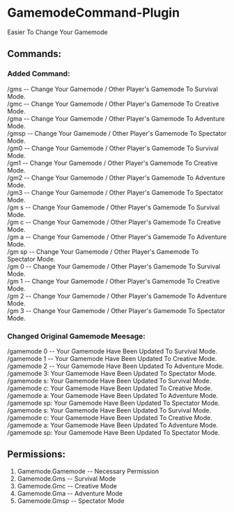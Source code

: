 # GamemodeCommand-Plugin
Easier To Change Your Gamemode<br/>
## Commands:
### Added Command:<br/>
/gms -- Change Your Gamemode / Other Player's Gamemode To Survival Mode.<br/>
/gmc -- Change Your Gamemode / Other Player's Gamemode To Creative Mode.<br/>
/gma -- Change Your Gamemode / Other Player's Gamemode To Adventure Mode.<br/>
/gmsp -- Change Your Gamemode / Other Player's Gamemode To Spectator Mode.<br/>
/gm0 -- Change Your Gamemode / Other Player's Gamemode To Survival Mode.<br/>
/gm1 -- Change Your Gamemode / Other Player's Gamemode To Creative Mode.<br/>
/gm2 -- Change Your Gamemode / Other Player's Gamemode To Adventure Mode.<br/>
/gm3 -- Change Your Gamemode / Other Player's Gamemode To Spectator Mode.<br/>
/gm s -- Change Your Gamemode / Other Player's Gamemode To Survival Mode.<br/>
/gm c -- Change Your Gamemode / Other Player's Gamemode To Creative Mode.<br/>
/gm a -- Change Your Gamemode / Other Player's Gamemode To Adventure Mode.<br/>
/gm sp -- Change Your Gamemode / Other Player's Gamemode To Spectator Mode.<br/>
/gm 0 -- Change Your Gamemode / Other Player's Gamemode To Survival Mode.<br/>
/gm 1 -- Change Your Gamemode / Other Player's Gamemode To Creative Mode.<br/>
/gm 2 -- Change Your Gamemode / Other Player's Gamemode To Adventure Mode.<br/>
/gm 3 -- Change Your Gamemode / Other Player's Gamemode To Spectator Mode.<br/>
### Changed Original Gamemode Meesage:<br/>
/gamemode 0 -- Your Gamemode Have Been Updated To Survival Mode.<br/>
/gamemode 1 -- Your Gamemode Have Been Updated To Creative Mode.<br/>
/gamemode 2 -- Your Gamemode Have Been Updated To Adventure Mode.<br/>
/gamemode 3: Your Gamemode Have Been Updated To Spectator Mode.<br/>
/gamemode s: Your Gamemode Have Been Updated To Survival Mode.<br/>
/gamemode c: Your Gamemode Have Been Updated To Creative Mode.<br/>
/gamemode a: Your Gamemode Have Been Updated To Adventure Mode.<br/>
/gamemode sp: Your Gamemode Have Been Updated To Spectator Mode.<br/>
/gamemode s: Your Gamemode Have Been Updated To Survival Mode.<br/>
/gamemode c: Your Gamemode Have Been Updated To Creative Mode.<br/>
/gamemode a: Your Gamemode Have Been Updated To Adventure Mode.<br/>
/gamemode sp: Your Gamemode Have Been Updated To Spectator Mode.<br/>
## Permissions:<br/>
1. Gamemode.Gamemode -- Necessary Permission<br/>
2. Gamemode.Gms -- Survival Mode<br/>
3. Gamemode.Gmc -- Creative Mode<br/>
4. Gamemode.Gma -- Adventure Mode<br/>
5. Gamemode.Gmsp -- Spectator Mode<br/>
